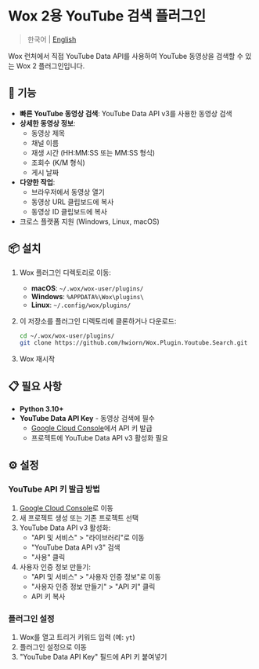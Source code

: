 # Wox 2용 YouTube 검색 플러그인

> 한국어 | [English](README.md)

Wox 런처에서 직접 YouTube Data API를 사용하여 YouTube 동영상을 검색할 수 있는 Wox 2 플러그인입니다.

## 🚀 기능

- **빠른 YouTube 동영상 검색**: YouTube Data API v3를 사용한 동영상 검색
- **상세한 동영상 정보**:
  - 동영상 제목
  - 채널 이름
  - 재생 시간 (HH:MM:SS 또는 MM:SS 형식)
  - 조회수 (K/M 형식)
  - 게시 날짜
- **다양한 작업**:
  - 브라우저에서 동영상 열기
  - 동영상 URL 클립보드에 복사
  - 동영상 ID 클립보드에 복사
- 크로스 플랫폼 지원 (Windows, Linux, macOS)

## 📦 설치

1. Wox 플러그인 디렉토리로 이동:
   - **macOS**: `~/.wox/wox-user/plugins/`
   - **Windows**: `%APPDATA%\Wox\plugins\`
   - **Linux**: `~/.config/wox/plugins/`

2. 이 저장소를 플러그인 디렉토리에 클론하거나 다운로드:
   ```bash
   cd ~/.wox/wox-user/plugins/
   git clone https://github.com/hwiorn/Wox.Plugin.Youtube.Search.git
   ```

3. Wox 재시작

## 📋 필요 사항

- **Python 3.10+**
- **YouTube Data API Key** - 동영상 검색에 필수
  - [Google Cloud Console](https://console.cloud.google.com/apis/credentials)에서 API 키 발급
  - 프로젝트에 YouTube Data API v3 활성화 필요

## ⚙️ 설정

### YouTube API 키 발급 방법

1. [Google Cloud Console](https://console.cloud.google.com/)로 이동
2. 새 프로젝트 생성 또는 기존 프로젝트 선택
3. YouTube Data API v3 활성화:
   - "API 및 서비스" > "라이브러리"로 이동
   - "YouTube Data API v3" 검색
   - "사용" 클릭
4. 사용자 인증 정보 만들기:
   - "API 및 서비스" > "사용자 인증 정보"로 이동
   - "사용자 인증 정보 만들기" > "API 키" 클릭
   - API 키 복사

### 플러그인 설정

1. Wox를 열고 트리거 키워드 입력 (예: `yt`)
2. 플러그인 설정으로 이동
3. "YouTube Data API Key" 필드에 API 키 붙여넣기

